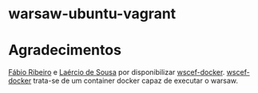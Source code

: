 # warsaw-ubuntu-vagrant


# Agradecimentos
[Fábio Ribeiro](http://www.farribeiro.com.br) e [Laércio de Sousa](https://disqus.com/by/LaercioSousa/) por disponibilizar [wscef-docker](https://github.com/farribeiro/wscef-docker). [wscef-docker](https://github.com/farribeiro/wscef-docker) trata-se de um container docker capaz de executar o warsaw.
